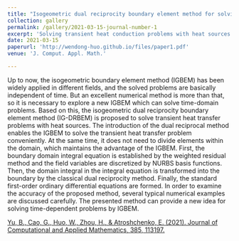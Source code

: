 ```yaml
---
title: "Isogeometric dual reciprocity boundary element method for solving transient heat conduction problems with heat sources"
collection: gallery
permalink: /gallery/2021-03-15-journal-number-1
excerpt: 'Solving transient heat conduction problems with heat sources via IG-DRBEM'
date: 2021-03-15
paperurl: 'http://wendong-huo.github.io/files/paper1.pdf'
venue: 'J. Comput. Appl. Math.'

---
```

Up to now, the isogeometric boundary element method (IGBEM) has been widely applied in different fields, and the solved problems are basically independent of time. But an excellent numerical method is more than that, so it is necessary to explore a new IGBEM which can solve time-domain problems. Based on this, the isogeometric dual reciprocity boundary element method (IG-DRBEM) is proposed to solve transient heat transfer problems with heat sources. The introduction of the dual reciprocal method enables the IGBEM to solve the transient heat transfer problem conveniently. At the same time, it does not need to divide elements within the domain, which maintains the advantage of the IGBEM. First, the boundary domain integral equation is established by the weighted residual method and the field variables are discretized by NURBS basis functions. Then, the domain integral in the integral equation is transformed into the boundary by the classical dual reciprocity method. Finally, the standard first-order ordinary differential equations are formed. In order to examine the accuracy of the proposed method, several typical numerical examples are discussed carefully. The presented method can provide a new idea for solving time-dependent problems by IGBEM.

[Yu, B., Cao, G., Huo, W., Zhou, H., & Atroshchenko, E. (2021). Journal of Computational and Applied Mathematics, 385, 113197.](https://www.sciencedirect.com/science/article/pii/S037704272030488X?via%3Dihub)